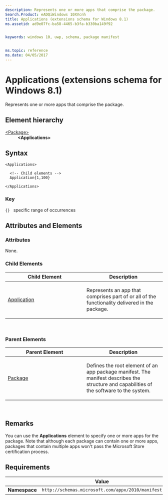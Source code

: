 ```yaml
---
description: Represents one or more apps that comprise the package.
Search.Product: eADQiWindows 10XVcnh
title: Applications (extensions schema for Windows 8.1)
ms.assetid: ad9e07fc-ba58-4465-b3fa-b330ba149f92


keywords: windows 10, uwp, schema, package manifest


ms.topic: reference
ms.date: 04/05/2017
---
```


# Applications (extensions schema for Windows 8.1)




Represents one or more apps that comprise the package.

## Element hierarchy

<dl>
<dt><a href="element-package.md">&lt;Package&gt;</a></dt>
<dd><b>&lt;Applications&gt;</b></dd>
</dl>

## Syntax

``` syntax
<Applications>

  <!-- Child elements -->
  Application{1,100}

</Applications>
```

### Key

`{}`   specific range of occurrences
## Attributes and Elements


### Attributes

None.

### Child Elements

<table>
<colgroup>
<col width="50%" />
<col width="50%" />
</colgroup>
<thead>
<tr class="header">
<th>Child Element</th>
<th>Description</th>
</tr>
</thead>
<tbody>
<tr class="odd">
<td><a href="element-application.md">Application</a> </td>
<td><p>Represents an app that comprises part of or all of the functionality delivered in the package.</p></td>
</tr>
</tbody>
</table>

 

### Parent Elements

<table>
<colgroup>
<col width="50%" />
<col width="50%" />
</colgroup>
<thead>
<tr class="header">
<th>Parent Element</th>
<th>Description</th>
</tr>
</thead>
<tbody>
<tr class="odd">
<td><a href="element-package.md">Package</a> </td>
<td><p>Defines the root element of an app package manifest. The manifest describes the structure and capabilities of the software to the system.</p></td>
</tr>
</tbody>
</table>

 

## Remarks

You can use the **Applications** element to specify one or more apps for the package. Note that although each package can contain one or more apps, packages that contain multiple apps won't pass the Microsoft Store certification process.

## Requirements

|               |   Value                                                          |
|---------------|-------------------------------------------------------------|
| **Namespace** | `http://schemas.microsoft.com/appx/2010/manifest` |

 

 



